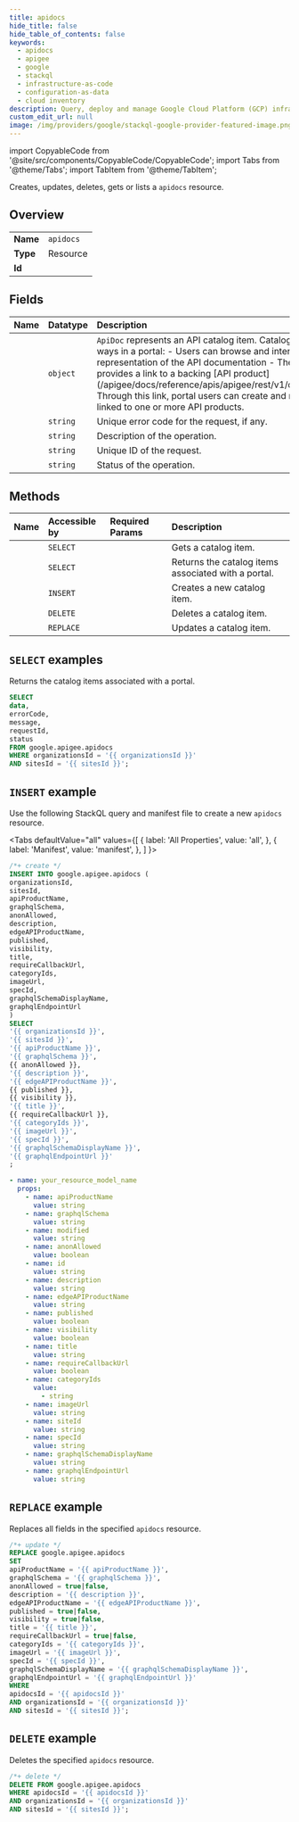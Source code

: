 ```yaml
---
title: apidocs
hide_title: false
hide_table_of_contents: false
keywords:
  - apidocs
  - apigee
  - google
  - stackql
  - infrastructure-as-code
  - configuration-as-data
  - cloud inventory
description: Query, deploy and manage Google Cloud Platform (GCP) infrastructure and resources using SQL
custom_edit_url: null
image: /img/providers/google/stackql-google-provider-featured-image.png
---
```


import CopyableCode from '@site/src/components/CopyableCode/CopyableCode';
import Tabs from '@theme/Tabs';
import TabItem from '@theme/TabItem';

Creates, updates, deletes, gets or lists a <code>apidocs</code> resource.

## Overview
<table><tbody>
<tr><td><b>Name</b></td><td><code>apidocs</code></td></tr>
<tr><td><b>Type</b></td><td>Resource</td></tr>
<tr><td><b>Id</b></td><td><CopyableCode code="google.apigee.apidocs" /></td></tr>
</tbody></table>

## Fields
| Name | Datatype | Description |
|:-----|:---------|:------------|
| <CopyableCode code="data" /> | `object` | `ApiDoc` represents an API catalog item. Catalog items are used in two ways in a portal: - Users can browse and interact with a visual representation of the API documentation - The `api_product_name` field provides a link to a backing [API product] (/apigee/docs/reference/apis/apigee/rest/v1/organizations.apiproducts). Through this link, portal users can create and manage developer apps linked to one or more API products. |
| <CopyableCode code="errorCode" /> | `string` | Unique error code for the request, if any. |
| <CopyableCode code="message" /> | `string` | Description of the operation. |
| <CopyableCode code="requestId" /> | `string` | Unique ID of the request. |
| <CopyableCode code="status" /> | `string` | Status of the operation. |

## Methods
| Name | Accessible by | Required Params | Description |
|:-----|:--------------|:----------------|:------------|
| <CopyableCode code="organizations_sites_apidocs_get" /> | `SELECT` | <CopyableCode code="apidocsId, organizationsId, sitesId" /> | Gets a catalog item. |
| <CopyableCode code="organizations_sites_apidocs_list" /> | `SELECT` | <CopyableCode code="organizationsId, sitesId" /> | Returns the catalog items associated with a portal. |
| <CopyableCode code="organizations_sites_apidocs_create" /> | `INSERT` | <CopyableCode code="organizationsId, sitesId" /> | Creates a new catalog item. |
| <CopyableCode code="organizations_sites_apidocs_delete" /> | `DELETE` | <CopyableCode code="apidocsId, organizationsId, sitesId" /> | Deletes a catalog item. |
| <CopyableCode code="organizations_sites_apidocs_update" /> | `REPLACE` | <CopyableCode code="apidocsId, organizationsId, sitesId" /> | Updates a catalog item. |

## `SELECT` examples

Returns the catalog items associated with a portal.

```sql
SELECT
data,
errorCode,
message,
requestId,
status
FROM google.apigee.apidocs
WHERE organizationsId = '{{ organizationsId }}'
AND sitesId = '{{ sitesId }}';
```

## `INSERT` example

Use the following StackQL query and manifest file to create a new <code>apidocs</code> resource.

<Tabs
    defaultValue="all"
    values={[
        { label: 'All Properties', value: 'all', },
        { label: 'Manifest', value: 'manifest', },
    ]
}>
<TabItem value="all">

```sql
/*+ create */
INSERT INTO google.apigee.apidocs (
organizationsId,
sitesId,
apiProductName,
graphqlSchema,
anonAllowed,
description,
edgeAPIProductName,
published,
visibility,
title,
requireCallbackUrl,
categoryIds,
imageUrl,
specId,
graphqlSchemaDisplayName,
graphqlEndpointUrl
)
SELECT 
'{{ organizationsId }}',
'{{ sitesId }}',
'{{ apiProductName }}',
'{{ graphqlSchema }}',
{{ anonAllowed }},
'{{ description }}',
'{{ edgeAPIProductName }}',
{{ published }},
{{ visibility }},
'{{ title }}',
{{ requireCallbackUrl }},
'{{ categoryIds }}',
'{{ imageUrl }}',
'{{ specId }}',
'{{ graphqlSchemaDisplayName }}',
'{{ graphqlEndpointUrl }}'
;
```
</TabItem>
<TabItem value="manifest">

```yaml
- name: your_resource_model_name
  props:
    - name: apiProductName
      value: string
    - name: graphqlSchema
      value: string
    - name: modified
      value: string
    - name: anonAllowed
      value: boolean
    - name: id
      value: string
    - name: description
      value: string
    - name: edgeAPIProductName
      value: string
    - name: published
      value: boolean
    - name: visibility
      value: boolean
    - name: title
      value: string
    - name: requireCallbackUrl
      value: boolean
    - name: categoryIds
      value:
        - string
    - name: imageUrl
      value: string
    - name: siteId
      value: string
    - name: specId
      value: string
    - name: graphqlSchemaDisplayName
      value: string
    - name: graphqlEndpointUrl
      value: string

```
</TabItem>
</Tabs>

## `REPLACE` example

Replaces all fields in the specified <code>apidocs</code> resource.

```sql
/*+ update */
REPLACE google.apigee.apidocs
SET 
apiProductName = '{{ apiProductName }}',
graphqlSchema = '{{ graphqlSchema }}',
anonAllowed = true|false,
description = '{{ description }}',
edgeAPIProductName = '{{ edgeAPIProductName }}',
published = true|false,
visibility = true|false,
title = '{{ title }}',
requireCallbackUrl = true|false,
categoryIds = '{{ categoryIds }}',
imageUrl = '{{ imageUrl }}',
specId = '{{ specId }}',
graphqlSchemaDisplayName = '{{ graphqlSchemaDisplayName }}',
graphqlEndpointUrl = '{{ graphqlEndpointUrl }}'
WHERE 
apidocsId = '{{ apidocsId }}'
AND organizationsId = '{{ organizationsId }}'
AND sitesId = '{{ sitesId }}';
```

## `DELETE` example

Deletes the specified <code>apidocs</code> resource.

```sql
/*+ delete */
DELETE FROM google.apigee.apidocs
WHERE apidocsId = '{{ apidocsId }}'
AND organizationsId = '{{ organizationsId }}'
AND sitesId = '{{ sitesId }}';
```
